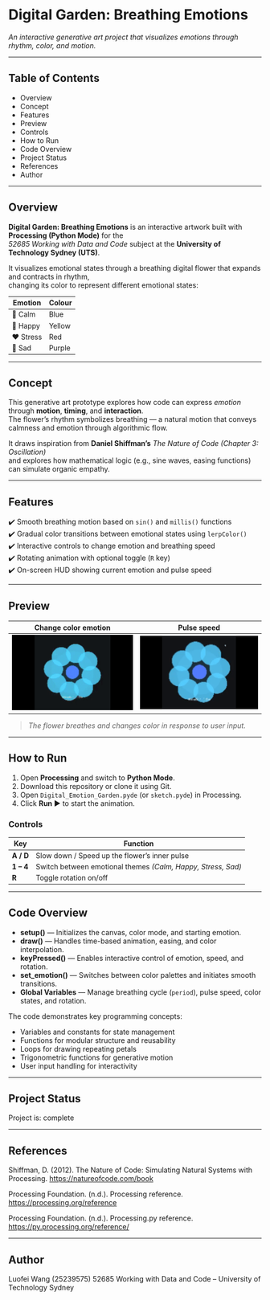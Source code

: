 # Digital Garden: Breathing Emotions

 *An interactive generative art project that visualizes emotions through rhythm, color, and motion.*

---

## Table of Contents
- Overview
- Concept
- Features
- Preview
- Controls
- How to Run
- Code Overview
- Project Status
- References
- Author


---

## Overview
**Digital Garden: Breathing Emotions** is an interactive artwork built with **Processing (Python Mode)** for the  
*52685 Working with Data and Code* subject at the **University of Technology Sydney (UTS)**.

It visualizes emotional states through a breathing digital flower that expands and contracts in rhythm,  
changing its color to represent different emotional states:

| Emotion | Colour |
|----------|---------|
| 🩵 Calm | Blue |
| 💛 Happy | Yellow |
| ❤️ Stress | Red |
| 💜 Sad | Purple |

---

## Concept
This generative art prototype explores how code can express *emotion* through **motion**, **timing**, and **interaction**.  
The flower’s rhythm symbolizes breathing — a natural motion that conveys calmness and emotion through algorithmic flow.  

It draws inspiration from **Daniel Shiffman’s** *The Nature of Code (Chapter 3: Oscillation)*  
and explores how mathematical logic (e.g., sine waves, easing functions) can simulate organic empathy.

---

## Features
✔️ Smooth breathing motion based on `sin()` and `millis()` functions  
✔️ Gradual color transitions between emotional states using `lerpColor()`  
✔️ Interactive controls to change emotion and breathing speed  
✔️ Rotating animation with optional toggle (`R` key)  
✔️ On-screen HUD showing current emotion and pulse speed  

---

## Preview
| Change color emotion | Pulse speed |
|------|---------|
| ![Change color emotion](demo1.gif) | ![Pulse speed](demo2.gif) |

> *The flower breathes and changes color in response to user input.*

---

## How to Run
1. Open **Processing** and switch to **Python Mode**.  
2. Download this repository or clone it using Git.  
3. Open `Digital_Emotion_Garden.pyde` (or `sketch.pyde`) in Processing.  
4. Click **Run ▶** to start the animation.

### Controls
| Key | Function |
|-----|-----------|
| **A / D** | Slow down / Speed up the flower’s inner pulse |
| **1 – 4** | Switch between emotional themes *(Calm, Happy, Stress, Sad)* |
| **R** | Toggle rotation on/off |

---

## Code Overview
- **setup()** — Initializes the canvas, color mode, and starting emotion.  
- **draw()** — Handles time-based animation, easing, and color interpolation.  
- **keyPressed()** — Enables interactive control of emotion, speed, and rotation.  
- **set_emotion()** — Switches between color palettes and initiates smooth transitions.  
- **Global Variables** — Manage breathing cycle (`period`), pulse speed, color states, and rotation.  

The code demonstrates key programming concepts:
- Variables and constants for state management  
- Functions for modular structure and reusability  
- Loops for drawing repeating petals  
- Trigonometric functions for generative motion  
- User input handling for interactivity  

---

## Project Status
Project is: complete 

---

## References

Shiffman, D. (2012). The Nature of Code: Simulating Natural Systems with Processing. https://natureofcode.com/book

Processing Foundation. (n.d.). Processing reference. https://processing.org/reference

Processing Foundation. (n.d.). Processing.py reference. https://py.processing.org/reference/

---

## Author

Luofei Wang (25239575)
52685 Working with Data and Code – University of Technology Sydney
